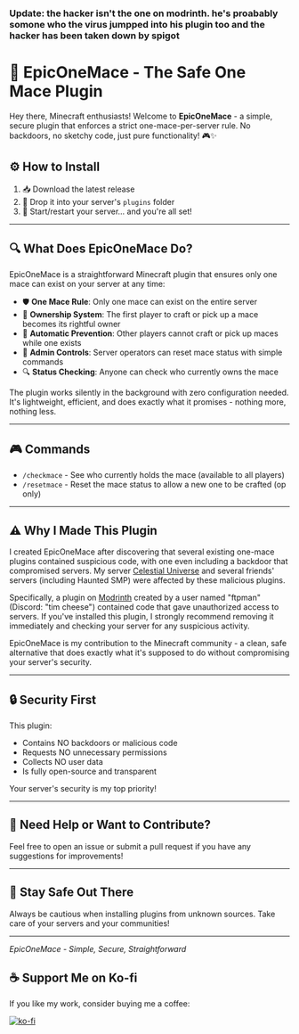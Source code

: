 ### Update: the hacker isn't the one on modrinth. he's proabably somone who the virus jumpped into his plugin too and the hacker has been taken down by spigot

# 📖 EpicOneMace - The Safe One Mace Plugin

Hey there, Minecraft enthusiasts! Welcome to **EpicOneMace** - a simple, secure plugin that enforces a strict one-mace-per-server rule. No backdoors, no sketchy code, just pure functionality! 🎮✨

## ⚙️ How to Install
1. 📥 Download the latest release
2. 📂 Drop it into your server's `plugins` folder
3. 🚀 Start/restart your server... and you're all set!

---

## 🔍 What Does EpicOneMace Do?

EpicOneMace is a straightforward Minecraft plugin that ensures only one mace can exist on your server at any time:

- 🛡️ **One Mace Rule**: Only one mace can exist on the entire server
- 👑 **Ownership System**: The first player to craft or pick up a mace becomes its rightful owner
- 🚫 **Automatic Prevention**: Other players cannot craft or pick up maces while one exists
- 🔄 **Admin Controls**: Server operators can reset mace status with simple commands
- 🔍 **Status Checking**: Anyone can check who currently owns the mace

The plugin works silently in the background with zero configuration needed. It's lightweight, efficient, and does exactly what it promises - nothing more, nothing less.

---

## 🎮 Commands

- `/checkmace` - See who currently holds the mace (available to all players)
- `/resetmace` - Reset the mace status to allow a new one to be crafted (op only)

---

## ⚠️ Why I Made This Plugin

I created EpicOneMace after discovering that several existing one-mace plugins contained suspicious code, with one even including a backdoor that compromised servers. My server [Celestial Universe](https://discord.gg/yvSakgCmhP) and several friends' servers (including Haunted SMP) were affected by these malicious plugins.

Specifically, a plugin on [Modrinth](https://modrinth.com/plugin/onemace) created by a user named "ftpman" (Discord: "tim cheese") contained code that gave unauthorized access to servers. If you've installed this plugin, I strongly recommend removing it immediately and checking your server for any suspicious activity.

EpicOneMace is my contribution to the Minecraft community - a clean, safe alternative that does exactly what it's supposed to do without compromising your server's security.

---

## 🔒 Security First

This plugin:
- Contains NO backdoors or malicious code
- Requests NO unnecessary permissions
- Collects NO user data
- Is fully open-source and transparent

Your server's security is my top priority!

---

## 🤝 Need Help or Want to Contribute?

Feel free to open an issue or submit a pull request if you have any suggestions for improvements!

---

## 🙏 Stay Safe Out There

Always be cautious when installing plugins from unknown sources. Take care of your servers and your communities!

---

*EpicOneMace - Simple, Secure, Straightforward*

## ☕ Support Me on Ko-fi

If you like my work, consider buying me a coffee:

[![ko-fi](https://ko-fi.com/img/githubbutton_sm.svg)](https://ko-fi.com/calastiotech)
